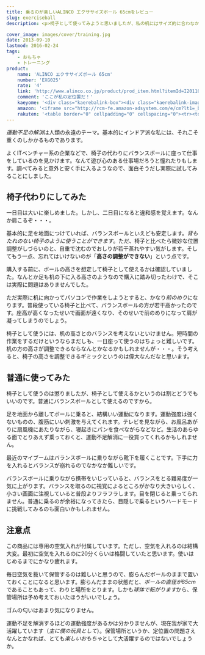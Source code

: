```yaml
---
title: 乗るのが楽しいALINCO エクササイズボール 65cmをレビュー
slug: exerciseball
description: <p>椅子として使ってみようと思いましたが、私の机にはサイズ的に合わなかったので、普通にバランスボールとして使っています。サイズが大きいので置き場所に困りますが、保管場所の問題さえクリアできれば、遊び感覚で使えて非常に面白いと思います。</p>

cover_image: images/cover/training.jpg
date: 2013-09-10
lastmod: 2016-02-24
tags: 
    - おもちゃ
    - トレーニング
product:
    name: 'ALINCO エクササイズボール 65cm'
    number: 'EXG025'
    rate: '4'
    link: 'http://www.alinco.co.jp/product/prod_item.html?itemId=I20110523037'
    comment: 'ここが私の定位置だ！'
    kaeyome: '<div class="kaerebalink-box"><div class="kaerebalink-image"><a href="http://www.amazon.co.jp/exec/obidos/ASIN/B00188ZIR8/illusionspace-22/ref=nosim/" rel="nofollow" target="_blank"><img src="http://ecx.images-amazon.com/images/I/41SpzcwYd5L._SL160_.jpg" style="border: none;" /></a></div><div class="kaerebalink-info"><div class="kaerebalink-name"><a href="http://www.amazon.co.jp/exec/obidos/ASIN/B00188ZIR8/illusionspace-22/ref=nosim/" rel="nofollow" target="_blank">ALINCO(アルインコ) エクササイズボール 65cm EXG025</a><div class="kaerebalink-powered-date">posted with <a href="http://kaereba.com" rel="nofollow" target="_blank">カエレバ</a></div></div><div class="kaerebalink-detail"> ALINCO(アルインコ) 2012-04-05    </div><div class="kaerebalink-link1"><div class="shoplinkamazon"><a href="http://www.amazon.co.jp/gp/search?keywords=EXG025&__mk_ja_JP=%83J%83%5E%83J%83i&tag=illusionspace-22" rel="nofollow" target="_blank" title="アマゾン" >Amazonで購入</a></div><div class="shoplinkrakuten"><a href="http://hb.afl.rakuten.co.jp/hgc/0e95387f.f2aef20d.0e953880.25e412bd/?pc=http%3A%2F%2Fsearch.rakuten.co.jp%2Fsearch%2Fmall%2FEXG025%2F-%2Ff.1-p.1-s.1-sf.0-st.A-v.2%3Fx%3D0%26scid%3Daf_ich_link_urltxt%26m%3Dhttp%3A%2F%2Fm.rakuten.co.jp%2F" rel="nofollow" target="_blank" title="楽天市場" >楽天市場で購入</a></div></div></div><div class="booklink-footer" style="clear: left"></div></div>'
    amazon: '<iframe src="http://rcm-fe.amazon-adsystem.com/e/cm?lt1=_blank&bc1=000000&IS2=1&bg1=FFFFFF&fc1=000000&lc1=0000FF&t=illusionspace-22&o=9&p=8&l=as4&m=amazon&f=ifr&ref=ss_til&asins=B00188ZIR8" style="width:120px;height:240px;" scrolling="no" marginwidth="0" marginheight="0" frameborder="0"></iframe>'
    rakuten: '<table border="0" cellpadding="0" cellspacing="0"><tr><td valign="top"><div style="border:1px solid;margin:0px;padding:6px 0px;width:160px;text-align:center;float:left"><a href="http://hb.afl.rakuten.co.jp/hgc/11b690d5.96501047.11b690d6.e8055ae6/?pc=http%3a%2f%2fitem.rakuten.co.jp%2fkenkocom%2fe026759h%2f%3fscid%3daf_link_tbl&m=http%3a%2f%2fm.rakuten.co.jp%2fkenkocom%2fi%2f10620407%2f" target="_blank"><img src="http://hbb.afl.rakuten.co.jp/hgb/?pc=http%3a%2f%2fthumbnail.image.rakuten.co.jp%2f%400_mall%2fkenkocom%2fcabinet%2fe026%2fe026759h_l.jpg%3f_ex%3d128x128&m=http%3a%2f%2fthumbnail.image.rakuten.co.jp%2f%400_mall%2fkenkocom%2fcabinet%2fe026%2fe026759h_l.jpg%3f_ex%3d80x80" alt="アルインコ エクササイズボール 65cm EXG025/ALINCO(アルインコ)/バランスボール・エクササイズ..." border="0" style="margin:0px;padding:0px"></a><p style="font-size:12px;line-height:1.4em;text-align:left;margin:0px;padding:2px 6px"><a href="http://hb.afl.rakuten.co.jp/hgc/11b690d5.96501047.11b690d6.e8055ae6/?pc=http%3a%2f%2fitem.rakuten.co.jp%2fkenkocom%2fe026759h%2f%3fscid%3daf_link_tbl&m=http%3a%2f%2fm.rakuten.co.jp%2fkenkocom%2fi%2f10620407%2f" target="_blank">アルインコ エクササイズボール 65cm EXG025/ALINCO(アルインコ)/バランスボール・エクササイズ...</a><br><span style="">価格：1,781円（税込、送料別）</span><br></p></div></td></tr></table>'
---
```


<p><em>運動不足の解消</em>は人類の永遠のテーマ。基本的にインドア派な私には、それこそ重くのしかかるものであります。</p>
<p>よくITベンチャー系の企業などで、椅子の代わりにバランスボールに座って仕事をしているのを見かけます。なんて遊び心のある仕事場だろうと憧れたりもします。調べてみると意外と安く手に入るようなので、面白そうだし実際に試してみることにしました。</p>
<h2 title="椅子代わりにしてみた">椅子代わりにしてみた</h2>
<p>一日目は大いに楽しめました。しかし、二日目になると違和感を覚えます。なんか肩こるぞ・・・。</p>
<p>基本的に足を地面につけていれば、バランスボールといえども安定します。<em>背もたれのない椅子のように使うことができます</em>。ただ、椅子と比べたら微妙な位置調整がしづらいのと、自重で沈むのでおしりが若干蒸れやすい気がします。そしてもう一点、忘れてはいけないのが「<strong>高さの調整ができない</strong>」という点です。</p>
<p>購入する前に、ボールの高さを想定して椅子として使えるかは確認していました。なんとか足も机の下に入る高さのようなので購入に踏み切ったわけで、そこは実際に問題はありませんでした。</p>
<p>ただ実際に机に向かってパソコンで作業をしようとすると、かなり<em>前のめり</em>になります。普段使っている椅子と比べて、バランスボールの方が若干高かったのです。座高が高くなったせいで画面が遠くなり、そのせいで前のめりになって肩が凝ってしまうのでしょう。</p>
<p>椅子として使うには、机の高さとのバランスを考えないといけません。短時間の作業をするだけというならまだしも、一日座って使うのはちょっと難しいです。机の方の高さが調整できるならなんとかなるかもしれませんが・・・。そう考えると、椅子の高さを調整できるギミックというのは偉大なんだなと思います。</p>
<h2 title="普通に使ってみた">普通に使ってみた</h2>
<p>椅子として使うのは懲りましたが、椅子として使えるかというのは割とどうでもいいのです。普通にバランスボールとして使えるのですから。</p>
<p>足を地面から離してボールに乗ると、結構いい運動になります。運動強度は強くないものの、腹筋にいい刺激を与えてくれます。テレビを見ながら、お風呂あがりに扇風機にあたりながら、寝起きにパンを食べながらなどなど。生活のあらゆる面でとりあえず乗っておくと、運動不足解消に一役買ってくれるかもしれません。</p>
<p>最近のマイブームはバランスボールに乗りながら靴下を履くことです。下手に力を入れるとバランスが崩れるのでなかなか難しいです。</p>
<p>バランスボールに乗りながら携帯をいじっていると、バランスをとる難易度が一気に上がります。バランスを取るのに視覚によるところがかなり大きいらしく、小さい画面に注視していると普段よりフラフラします。目を閉じると乗ってられません。普通に乗るのが余裕になってきたら、目隠しで乗るというハードモードに挑戦してみるのも面白いかもしれません。</p>
<h2 title="注意点">注意点</h2>
<p>この商品には専用の空気入れが付属しています。ただし、空気を入れるのは結構大変。最初に空気を入れるのに20分くらいは格闘していたと思います。使いはじめるまでにかなり疲れます。</p>
<p>毎日空気を抜いて保管するのは難しいと思うので、膨らんだボールのままで置いておくことになると思います。膨らんだままの状態だと、<em>ボールの直径が65cm</em>であることもあって、わりと場所をとります。しかも<em>球体で転がります</em>から、保管場所は予め考えておいたほうがいいでしょう。</p>
<p>ゴムの匂いはあまり気になりません。</p>
<p>運動不足を解消するほどの運動強度があるかは分かりませんが、現在我が家で大活躍しています（<em>主に僕の玩具として</em>）。保管場所というか、定位置の問題さえなんとかなれば、とても<em>楽しいおもちゃ</em>として大活躍するのではないでしょうか。</p>

  